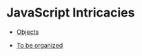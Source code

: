 # JavaScript Intricacies

* [Objects](./docs/objects.md)


* [To be organized](./docs/call-stack.md)